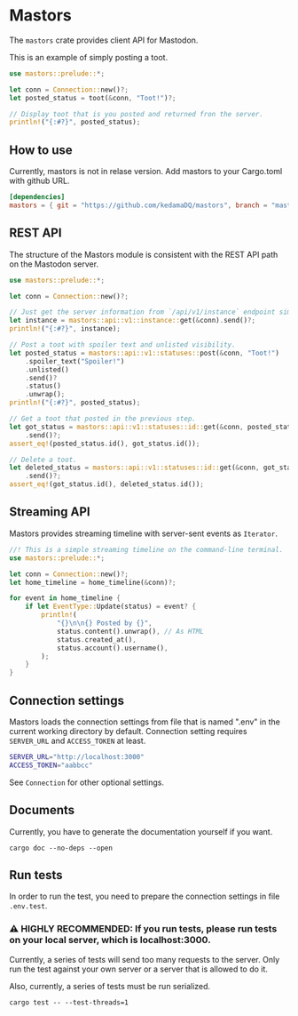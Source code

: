 # Mastors

The `mastors` crate provides client API for Mastodon.

This is an example of simply posting a toot.

```rust
use mastors::prelude::*;

let conn = Connection::new()?;
let posted_status = toot(&conn, "Toot!")?;

// Display toot that is you posted and returned fron the server.
println!("{:#?}", posted_status);
```

## How to use

Currently, mastors is not in relase version. Add mastors to your Cargo.toml with github URL.

```toml
[dependencies]
mastors = { git = "https://github.com/kedamaDQ/mastors", branch = "master" }
```

## REST API

The structure of the Mastors module is consistent with the REST API path on the Mastodon server.

```rust
use mastors::prelude::*;

let conn = Connection::new()?;

// Just get the server information from `/api/v1/instance` endpoint simply.
let instance = mastors::api::v1::instance::get(&conn).send()?;
println!("{:#?}", instance);

// Post a toot with spoiler text and unlisted visibility.
let posted_status = mastors::api::v1::statuses::post(&conn, "Toot!")
    .spoiler_text("Spoiler!")
    .unlisted()
    .send()?
    .status()
    .unwrap();
println!("{:#?}", posted_status);

// Get a toot that posted in the previous step.
let got_status = mastors::api::v1::statuses::id::get(&conn, posted_status.id())
    .send()?;
assert_eq!(posted_status.id(), got_status.id());

// Delete a toot.
let deleted_status = mastors::api::v1::statuses::id::get(&conn, got_status.id())
    .send()?;
assert_eq!(got_status.id(), deleted_status.id());
```

## Streaming API

Mastors provides streaming timeline with server-sent events as `Iterator`.

```rust
//! This is a simple streaming timeline on the command-line terminal.
use mastors::prelude::*;

let conn = Connection::new()?;
let home_timeline = home_timeline(&conn)?;

for event in home_timeline {
    if let EventType::Update(status) = event? {
        println!(
            "{}\n\n{} Posted by {}",
            status.content().unwrap(), // As HTML
            status.created_at(),
            status.account().username(),
        );
    }
}
```

## Connection settings

Mastors loads the connection settings from file that is named ".env" in the current working directory by default.
Connection setting requires `SERVER_URL` and `ACCESS_TOKEN` at least.

```bash
SERVER_URL="http://localhost:3000"
ACCESS_TOKEN="aabbcc"
```

See `Connection` for other optional settings.

## Documents

Currently, you have to generate the documentation yourself if you want.

```
cargo doc --no-deps --open
```


## Run tests

In order to run the test, you need to prepare the connection settings in file `.env.test`.

### :warning: **HIGHLY RECOMMENDED**: If you run tests, please run tests on your local server, which is localhost:3000.

Currently, a series of tests will send too many requests to the server.
Only run the test against your own server or a server that is allowed to do it.

Also, currently, a series of tests must be run serialized.

```
cargo test -- --test-threads=1
```
